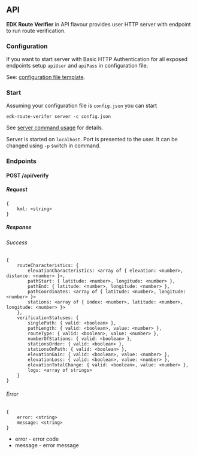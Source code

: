 ## API

**EDK Route Verifier** in API flavour provides user HTTP server with endpoint to run route verification.

### Configuration

If you want to start server with Basic HTTP Authentication for all exposed endpoints setup `apiUser` and `apiPass` in configuration file.

See: [configuration file template](../conf/config.json.template).

### Start

Assuming your configuration file is `config.json` you can start  
```shell script
edk-route-verifer server -c config.json
```
See [server command usage](../docs/USAGE_SERVER.md) for details.

Server is started on `localhost`. Port is presented to the user. It can be changed using `-p` switch in command.


### Endpoints

#### POST /api/verify

##### Request

```
{
    kml: <string>
}
```

##### Response

###### Success
```shell script
{
    routeCharacteristics: {
        elevationCharacteristics: <array of { elevation: <number>, distance: <number> }>,
        pathStart: { latitude: <number>, longitude: <number> },
        pathEnd: { latitude: <number>, longitude: <number> },
        pathCoordinates: <array of { latitude: <number>, longitude: <number> }>
        stations: <array of { index: <number>, latitude: <number>, longitude: <number> }>
    },
    verificationStatuses: {
        singlePath: { valid: <boolean> },
        pathLength: { valid: <boolean>, value: <number> },
        routeType: { valid: <boolean>, value: <number> },
        numberOfStations: { valid: <boolean> },
        stationsOrder: { valid: <boolean> },
        stationsOnPath: { valid: <boolean> },
        elevationGain: { valid: <boolean>, value: <number> },
        elevationLoss: { valid: <boolean>, value: <number> },
        elevationTotalChange: { valid: <boolean>, value: <number> },
        logs: <array of strings>
    }
}
```

###### Error
```shell script
{
    error: <string>
    message: <string>
}
```
* error - error code
* message - error message
